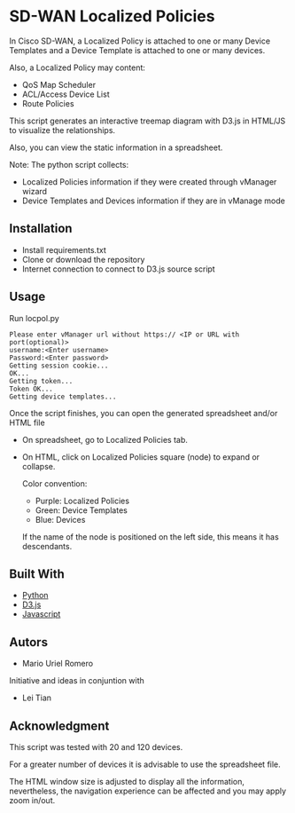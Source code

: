# SD-WAN Localized Policies 
In Cisco SD-WAN, a Localized Policy is attached to one or many Device Templates and a Device Template is attached to one or many devices.

Also, a Localized Policy may content:
- QoS Map Scheduler
- ACL/Access Device List
- Route Policies
  
This script generates an interactive treemap diagram with D3.js in HTML/JS to visualize the relationships.

Also, you can view the static information in a spreadsheet.

Note: The python script collects:
-  Localized Policies information if they were created through vManager wizard
-  Device Templates and Devices information if they are in vManage mode


## Installation
- Install requirements.txt
- Clone or download the repository
- Internet connection to connect to D3.js source script

## Usage
Run locpol.py
```
Please enter vManager url without https:// <IP or URL with port(optional)>
username:<Enter username>
Password:<Enter password>
Getting session cookie...
OK...
Getting token...
Token OK...
Getting device templates...
```

Once the script finishes, you can open the generated spreadsheet and/or HTML file

- On spreadsheet, go to Localized Policies tab.

- On HTML, click on Localized Policies square (node) to expand or collapse.

  Color convention:

  - Purple: Localized Policies
  - Green: Device Templates
  - Blue: Devices

  If the name of the node  is positioned on the left side, this means it has descendants.


## Built With
- [Python](https://www.python.org/)
- [D3.js](https://d3js.org/)
- [Javascript](https://www.javascript.com/)

## Autors
- Mario Uriel Romero

Initiative and ideas in conjuntion with
- Lei Tian

## Acknowledgment
This script was tested with 20 and 120 devices.

For a greater number of devices it is advisable to use the spreadsheet file.

The HTML window size is adjusted to display all the information, nevertheless, the navigation experience can be affected and you may apply zoom in/out.






